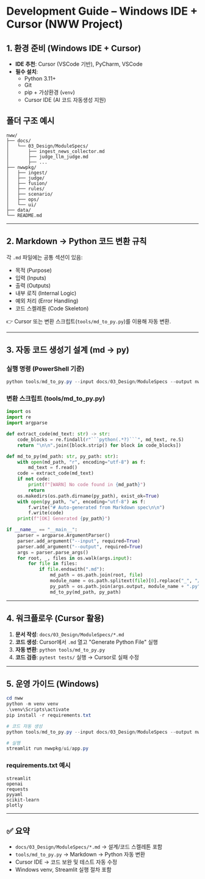 # Development Guide – Windows IDE + Cursor (NWW Project)

## 1. 환경 준비 (Windows IDE + Cursor)
- **IDE 추천**: Cursor (VSCode 기반), PyCharm, VSCode
- **필수 설치**:
  - Python 3.11+
  - Git
  - pip + 가상환경 (`venv`)
  - Cursor IDE (AI 코드 자동생성 지원)

## 폴더 구조 예시
```
nww/
├── docs/
│   └── 03_Design/ModuleSpecs/
│       ├── ingest_news_collector.md
│       ├── judge_llm_judge.md
│       ├── ...
├── nwwpkg/
│   ├── ingest/
│   ├── judge/
│   ├── fusion/
│   ├── rules/
│   ├── scenario/
│   ├── ops/
│   └── ui/
├── data/
└── README.md
```

---

## 2. Markdown → Python 코드 변환 규칙
각 `.md` 파일에는 공통 섹션이 있음:
- 목적 (Purpose)
- 입력 (Inputs)
- 출력 (Outputs)
- 내부 로직 (Internal Logic)
- 예외 처리 (Error Handling)
- 코드 스켈레톤 (Code Skeleton)

👉 Cursor 또는 변환 스크립트(`tools/md_to_py.py`)를 이용해 자동 변환.

---

## 3. 자동 코드 생성기 설계 (md → py)

### 실행 명령 (PowerShell 기준)
```powershell
python tools/md_to_py.py --input docs/03_Design/ModuleSpecs --output nwwpkg
```

### 변환 스크립트 (tools/md_to_py.py)
```python
import os
import re
import argparse

def extract_code(md_text: str) -> str:
    code_blocks = re.findall(r"```python(.*?)```", md_text, re.S)
    return "\n\n".join([block.strip() for block in code_blocks])

def md_to_py(md_path: str, py_path: str):
    with open(md_path, "r", encoding="utf-8") as f:
        md_text = f.read()
    code = extract_code(md_text)
    if not code:
        print(f"[WARN] No code found in {md_path}")
        return
    os.makedirs(os.path.dirname(py_path), exist_ok=True)
    with open(py_path, "w", encoding="utf-8") as f:
        f.write("# Auto-generated from Markdown spec\n\n")
        f.write(code)
    print(f"[OK] Generated {py_path}")

if __name__ == "__main__":
    parser = argparse.ArgumentParser()
    parser.add_argument("--input", required=True)
    parser.add_argument("--output", required=True)
    args = parser.parse_args()
    for root, _, files in os.walk(args.input):
        for file in files:
            if file.endswith(".md"):
                md_path = os.path.join(root, file)
                module_name = os.path.splitext(file)[0].replace("_", "/")
                py_path = os.path.join(args.output, module_name + ".py")
                md_to_py(md_path, py_path)
```

---

## 4. 워크플로우 (Cursor 활용)
1. **문서 작성**: `docs/03_Design/ModuleSpecs/*.md`
2. **코드 생성**: Cursor에서 `.md` 열고 "Generate Python File" 실행
3. **자동 변환**: `python tools/md_to_py.py`
4. **코드 검증**: `pytest tests/` 실행 → Cursor로 실패 수정

---

## 5. 운영 가이드 (Windows)
```powershell
cd nww
python -m venv venv
.\venv\Scripts\activate
pip install -r requirements.txt

# 코드 자동 생성
python tools/md_to_py.py --input docs/03_Design/ModuleSpecs --output nwwpkg

# 실행
streamlit run nwwpkg/ui/app.py
```

### requirements.txt 예시
```
streamlit
openai
requests
pyyaml
scikit-learn
plotly
```

---

## ✅ 요약
- `docs/03_Design/ModuleSpecs/*.md` → 설계/코드 스켈레톤 포함
- `tools/md_to_py.py` → Markdown → Python 자동 변환
- Cursor IDE → 코드 보완 및 테스트 자동 수정
- Windows venv, Streamlit 실행 절차 포함
